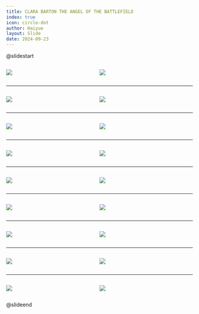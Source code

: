 ```yaml
---
title: CLARA BARTON THE ANGEL OF THE BATTLEFIELD
index: true
icon: circle-dot
author: Haiyue
layout: Slide
date: 2024-09-23
---
```

 
@slidestart

<div style="display:flex">
<div style="flex:1">

![](/reading/english/Level-V/CLARA%20BARTON%20THE%20ANGEL%20OF%20THE%20BATTLEFIELD/001.webp)
</div>
<div style="flex:1">

![](/reading/english/Level-V/CLARA%20BARTON%20THE%20ANGEL%20OF%20THE%20BATTLEFIELD/002.webp)
</div>
</div>

---

<div style="display:flex">
<div style="flex:1">

![](/reading/english/Level-V/CLARA%20BARTON%20THE%20ANGEL%20OF%20THE%20BATTLEFIELD/003.webp)
</div>
<div style="flex:1">

![](/reading/english/Level-V/CLARA%20BARTON%20THE%20ANGEL%20OF%20THE%20BATTLEFIELD/004.webp)
</div>
</div>

---

<div style="display:flex">
<div style="flex:1">

![](/reading/english/Level-V/CLARA%20BARTON%20THE%20ANGEL%20OF%20THE%20BATTLEFIELD/005.webp)
</div>
<div style="flex:1">

![](/reading/english/Level-V/CLARA%20BARTON%20THE%20ANGEL%20OF%20THE%20BATTLEFIELD/006.webp)
</div>
</div>

---

<div style="display:flex">
<div style="flex:1">

![](/reading/english/Level-V/CLARA%20BARTON%20THE%20ANGEL%20OF%20THE%20BATTLEFIELD/007.webp)
</div>
<div style="flex:1">

![](/reading/english/Level-V/CLARA%20BARTON%20THE%20ANGEL%20OF%20THE%20BATTLEFIELD/008.webp)
</div>
</div>

---

<div style="display:flex">
<div style="flex:1">

![](/reading/english/Level-V/CLARA%20BARTON%20THE%20ANGEL%20OF%20THE%20BATTLEFIELD/009.webp)
</div>
<div style="flex:1">

![](/reading/english/Level-V/CLARA%20BARTON%20THE%20ANGEL%20OF%20THE%20BATTLEFIELD/010.webp)
</div>
</div>

---

<div style="display:flex">
<div style="flex:1">

![](/reading/english/Level-V/CLARA%20BARTON%20THE%20ANGEL%20OF%20THE%20BATTLEFIELD/011.webp)
</div>
<div style="flex:1">

![](/reading/english/Level-V/CLARA%20BARTON%20THE%20ANGEL%20OF%20THE%20BATTLEFIELD/012.webp)
</div>
</div>

---

<div style="display:flex">
<div style="flex:1">

![](/reading/english/Level-V/CLARA%20BARTON%20THE%20ANGEL%20OF%20THE%20BATTLEFIELD/013.webp)
</div>
<div style="flex:1">

![](/reading/english/Level-V/CLARA%20BARTON%20THE%20ANGEL%20OF%20THE%20BATTLEFIELD/014.webp)
</div>
</div>

---

<div style="display:flex">
<div style="flex:1">

![](/reading/english/Level-V/CLARA%20BARTON%20THE%20ANGEL%20OF%20THE%20BATTLEFIELD/015.webp)
</div>
<div style="flex:1">

![](/reading/english/Level-V/CLARA%20BARTON%20THE%20ANGEL%20OF%20THE%20BATTLEFIELD/016.webp)
</div>
</div>

---

<div style="display:flex">
<div style="flex:1">

![](/reading/english/Level-V/CLARA%20BARTON%20THE%20ANGEL%20OF%20THE%20BATTLEFIELD/017.webp)
</div>
<div style="flex:1">

![](/reading/english/Level-V/CLARA%20BARTON%20THE%20ANGEL%20OF%20THE%20BATTLEFIELD/018.webp)
</div>
</div>

@slideend